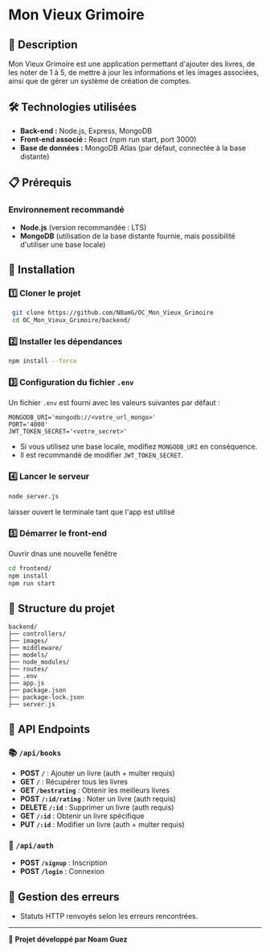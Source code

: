 # Mon Vieux Grimoire

## 📖 Description
Mon Vieux Grimoire est une application permettant d'ajouter des livres, de les noter de 1 à 5, de mettre à jour les informations et les images associées, ainsi que de gérer un système de création de comptes.

## 🛠 Technologies utilisées
- **Back-end :** Node.js, Express, MongoDB
- **Front-end associé :** React (npm run start, port 3000)
- **Base de données :** MongoDB Atlas (par défaut, connectée à la base distante)

## 📋 Prérequis
### Environnement recommandé
- **Node.js** (version recommandée : LTS)
- **MongoDB** (utilisation de la base distante fournie, mais possibilité d'utiliser une base locale)

## 🚀 Installation
### 1️⃣ Cloner le projet
```bash
 git clone https://github.com/N0amG/OC_Mon_Vieux_Grimoire
 cd OC_Mon_Vieux_Grimoire/backend/
```

### 2️⃣ Installer les dépendances
```bash
npm install --force
```

### 3️⃣ Configuration du fichier `.env`
Un fichier `.env` est fourni avec les valeurs suivantes par défaut :
```
MONGODB_URI='mongodb://<votre_url_mongo>'
PORT='4000'
JWT_TOKEN_SECRET='<votre_secret>'
```
- Si vous utilisez une base locale, modifiez `MONGODB_URI` en conséquence.
- Il est recommandé de modifier `JWT_TOKEN_SECRET`.

### 4️⃣ Lancer le serveur
```bash
node server.js
```
laisser ouvert le terminale tant que l'app est utilisé

### 5️⃣ Démarrer le front-end
Ouvrir dnas une nouvelle fenêtre
```bash
cd frontend/
npm install
npm run start
```

## 📂 Structure du projet
```
backend/
├── controllers/
├── images/
├── middleware/
├── models/
├── node_modules/
├── routes/
├── .env
├── app.js
├── package.json
├── package-lock.json
├── server.js
```

## 📡 API Endpoints
### 📚 `/api/books`
- **POST `/`** : Ajouter un livre (auth + multer requis)
- **GET `/`** : Récupérer tous les livres
- **GET `/bestrating`** : Obtenir les meilleurs livres
- **POST `/:id/rating`** : Noter un livre (auth requis)
- **DELETE `/:id`** : Supprimer un livre (auth requis)
- **GET `/:id`** : Obtenir un livre spécifique
- **PUT `/:id`** : Modifier un livre (auth + multer requis)

### 🔐 `/api/auth`
- **POST `/signup`** : Inscription
- **POST `/login`** : Connexion

## 🛑 Gestion des erreurs
- Statuts HTTP renvoyés selon les erreurs rencontrées.

---
🚀 **Projet développé par Noam Guez**